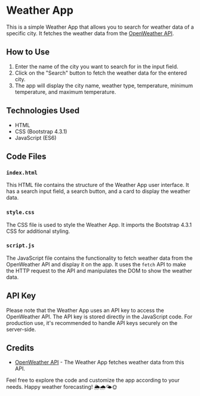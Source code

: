 # Weather App

This is a simple Weather App that allows you to search for weather data of a specific city. It fetches the weather data from the [OpenWeather API](https://openweathermap.org/api).

## How to Use

1. Enter the name of the city you want to search for in the input field.
2. Click on the "Search" button to fetch the weather data for the entered city.
3. The app will display the city name, weather type, temperature, minimum temperature, and maximum temperature.

## Technologies Used

- HTML
- CSS (Bootstrap 4.3.1)
- JavaScript (ES6)

## Code Files

### `index.html`

This HTML file contains the structure of the Weather App user interface. It has a search input field, a search button, and a card to display the weather data.

### `style.css`

The CSS file is used to style the Weather App. It imports the Bootstrap 4.3.1 CSS for additional styling.

### `script.js`

The JavaScript file contains the functionality to fetch weather data from the OpenWeather API and display it on the app. It uses the `fetch` API to make the HTTP request to the API and manipulates the DOM to show the weather data.

## API Key

Please note that the Weather App uses an API key to access the OpenWeather API. The API key is stored directly in the JavaScript code. For production use, it's recommended to handle API keys securely on the server-side.

## Credits

- [OpenWeather API](https://openweathermap.org/api) - The Weather App fetches weather data from this API.

Feel free to explore the code and customize the app according to your needs. Happy weather forecasting! 🌦️🌧️🌤️🌞
